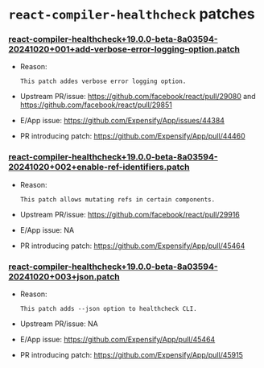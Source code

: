 # `react-compiler-healthcheck` patches

### [react-compiler-healthcheck+19.0.0-beta-8a03594-20241020+001+add-verbose-error-logging-option.patch](react-compiler-healthcheck+19.0.0-beta-8a03594-20241020+001+add-verbose-error-logging-option.patch)

- Reason:
  
    ```
    This patch addes verbose error logging option.
    ```
  
- Upstream PR/issue: https://github.com/facebook/react/pull/29080 and https://github.com/facebook/react/pull/29851
- E/App issue: https://github.com/Expensify/App/issues/44384
- PR introducing patch: https://github.com/Expensify/App/pull/44460

### [react-compiler-healthcheck+19.0.0-beta-8a03594-20241020+002+enable-ref-identifiers.patch](react-compiler-healthcheck+19.0.0-beta-8a03594-20241020+002+enable-ref-identifiers.patch)

- Reason:
  
    ```
    This patch allows mutating refs in certain components.
    ```
  
- Upstream PR/issue: https://github.com/facebook/react/pull/29916
- E/App issue: NA
- PR introducing patch: https://github.com/Expensify/App/pull/45464


### [react-compiler-healthcheck+19.0.0-beta-8a03594-20241020+003+json.patch](react-compiler-healthcheck+19.0.0-beta-8a03594-20241020+003+json.patch)

- Reason:
  
    ```
    This patch adds --json option to healthcheck CLI.
    ```
  
- Upstream PR/issue: NA
- E/App issue: https://github.com/Expensify/App/pull/45464
- PR introducing patch: https://github.com/Expensify/App/pull/45915